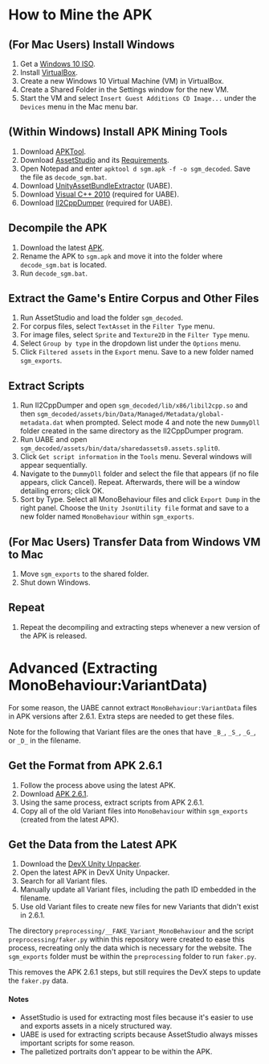 # How to Mine the APK

## (For Mac Users) Install Windows
1. Get a [Windows 10 ISO](https://www.microsoft.com/en-us/software-download/windows10ISO).
2. Install [VirtualBox](https://www.virtualbox.org/wiki/Downloads).
3. Create a new Windows 10 Virtual Machine (VM) in VirtualBox.
4. Create a Shared Folder in the Settings window for the new VM.
5. Start the VM and select `Insert Guest Additions CD Image...` under the `Devices` menu in the Mac menu bar.

## (Within Windows) Install APK Mining Tools
1. Download [APKTool](https://ibotpeaches.github.io/Apktool/install/).
2. Download [AssetStudio](https://github.com/Perfare/AssetStudio) and its [Requirements](https://github.com/Perfare/AssetStudio#requirements).
3. Open Notepad and enter `apktool d sgm.apk -f -o sgm_decoded`. Save the file as `decode_sgm.bat`.
4. Download [UnityAssetBundleExtractor](https://github.com/DerPopo/UABE) (UABE).
5. Download [Visual C++ 2010](https://www.microsoft.com/en-us/download/details.aspx?id=14632) (required for UABE).
6. Download [Il2CppDumper](https://github.com/Perfare/Il2CppDumper) (required for UABE).

## Decompile the APK
1. Download the latest [APK](https://apkpure.com/skullgirls/com.autumn.skullgirls).
2. Rename the APK to `sgm.apk` and move it into the folder where `decode_sgm.bat` is located.
3. Run `decode_sgm.bat`.

## Extract the Game's Entire Corpus and Other Files
1. Run AssetStudio and load the folder `sgm_decoded`.
2. For corpus files, select `TextAsset` in the `Filter Type` menu.
3. For image files, select `Sprite` and `Texture2D` in the `Filter Type` menu.
4. Select `Group by type` in the dropdown list under the `Options` menu.
5. Click `Filtered assets` in the `Export` menu. Save to a new folder named `sgm_exports`.

## Extract Scripts
1. Run Il2CppDumper and open `sgm_decoded/lib/x86/libil2cpp.so` and then `sgm_decoded/assets/bin/Data/Managed/Metadata/global-metadata.dat` when prompted. Select mode 4 and note the new `DummyDll` folder created in the same directory as the Il2CppDumper program.
2. Run UABE and open `sgm_decoded/assets/bin/data/sharedassets0.assets.split0`.
3. Click `Get script information` in the `Tools` menu. Several windows will appear sequentially.
4. Navigate to the `DummyDll` folder and select the file that appears (if no file appears, click Cancel). Repeat. Afterwards, there will be a window detailing errors; click OK.
5. Sort by Type. Select all MonoBehaviour files and click `Export Dump` in the right panel. Choose the `Unity JsonUtility file` format and save to a new folder named `MonoBehaviour` within `sgm_exports`.

## (For Mac Users) Transfer Data from Windows VM to Mac
1. Move `sgm_exports` to the shared folder.
2. Shut down Windows.

## Repeat
1. Repeat the decompiling and extracting steps whenever a new version of the APK is released.

# Advanced (Extracting MonoBehaviour:VariantData)

For some reason, the UABE cannot extract `MonoBehaviour:VariantData` files in APK versions after 2.6.1. Extra steps are needed to get these files.

Note for the following that Variant files are the ones that have `_B_`, `_S_`, `_G_`, or `_D_` in the filename.

## Get the Format from APK 2.6.1
1. Follow the process above using the latest APK.
2. Download [APK 2.6.1](https://apkpure.com/skullgirls/com.autumn.skullgirls/download/31-APK).
3. Using the same process, extract scripts from APK 2.6.1.
4. Copy all of the old Variant files into `MonoBehaviour` within `sgm_exports` (created from the latest APK).

## Get the Data from the Latest APK
1. Download the [DevX Unity Unpacker](http://devxdevelopment.com/UnityUnpacker).
2. Open the latest APK in DevX Unity Unpacker.
3. Search for all Variant files.
4. Manually update all Variant files, including the path ID embedded in the filename.
5. Use old Variant files to create new files for new Variants that didn't exist in 2.6.1.

The directory `preprocessing/__FAKE_Variant_MonoBehaviour` and the script `preprocessing/faker.py` within this repository were created to ease this process, recreating only the data which is necessary for the website. The `sgm_exports` folder must be within the `preprocessing` folder to run `faker.py`.

This removes the APK 2.6.1 steps, but still requires the DevX steps to update the `faker.py` data.

#### Notes
- AssetStudio is used for extracting most files because it's easier to use and exports assets in a nicely structured way.
- UABE is used for extracting scripts because AssetStudio always misses important scripts for some reason.
- The palletized portraits don't appear to be within the APK.
